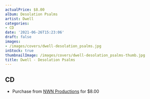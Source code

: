 ```yaml
---
actualPrice: $8.00
album: Desolation Psalms
artist: Dwell
categories:
- CD
date: '2021-06-26T15:23:06'
draft: false
images:
- /images/covers/dwell-desolation_psalms.jpg
inStock: true
thumbnailImage: /images/covers/dwell-desolation_psalms-thumb.jpg
title: Dwell - Desolation Psalms
---
```


## CD
* Purchase from [NWN Productions](http://shop.nwnprod.com/index.php?route=product/product&path=93&product_id=2523&sort=pd.name&order=ASC) for $8.00

